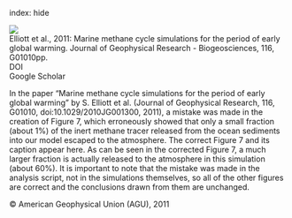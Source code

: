 index: hide

<div class="Citation">
    <div class="Citation-thumb CitationThumb-linked"  data-href="https://doi.org/10.1029/2011jg001725">
      <img src="https://static.claimspace.cloud/climate-study-static/refs/thumbs/6/Elliott_et_al_2011-thumb.png" />
    </div>

  <div class="Citation-body">
    <div class="Citation-text">Elliott et al., 2011: Marine methane cycle simulations for the period of early global warming. <span class="Article-journal">Journal of Geophysical Research - Biogeosciences, </span><span class="Article-volume">116, </span>G01010pp.</div>
    <div class="Citation-links">
      <div class="CitationLink" data-href="https://doi.org/10.1029/2011jg001725">
        <div class="CitationLink-icon CitationLink-Doi"></div>
        <div class="CitationLink-text">DOI</div>
      </div>
      <div class="CitationLink" data-href="https://scholar.google.com/scholar?q=10.1029/2011jg001725">
        <div class="CitationLink-icon CitationLink-Scholar"></div>
        <div class="CitationLink-text">Google Scholar</div>
      </div>
    </div>
  </div>
</div>

In the paper “Marine methane cycle simulations for the period of early global warming” by S. Elliott et al. (Journal of Geophysical Research, 116, G01010, doi:10.1029/2010JG001300, 2011), a mistake was made in the creation of Figure 7, which erroneously showed that only a small fraction (about 1%) of the inert methane tracer released from the ocean sediments into our model escaped to the atmosphere. The correct Figure 7 and its caption appear here. As can be seen in the corrected Figure 7, a much larger fraction is actually released to the atmosphere in this simulation (about 60%). It is important to note that the mistake was made in the analysis script, not in the simulations themselves, so all of the other figures are correct and the conclusions drawn from them are unchanged.

<div class="Citation-copy">
&copy; American Geophysical Union (AGU), 2011
</div>